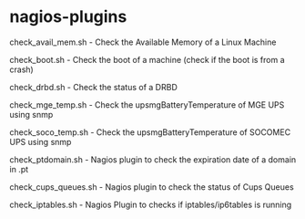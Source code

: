 # nagios-plugins

check_avail_mem.sh - Check the Available Memory of a Linux Machine

check_boot.sh - Check the boot of a machine (check if the boot is from a crash)

check_drbd.sh - Check the status of a DRBD

check_mge_temp.sh - Check the upsmgBatteryTemperature of MGE UPS using snmp

check_soco_temp.sh - Check the upsmgBatteryTemperature of SOCOMEC UPS using snmp

check_ptdomain.sh - Nagios plugin to check the expiration date of a domain in .pt

check_cups_queues.sh - Nagios plugin to check the status of Cups Queues

check_iptables.sh - Nagios Plugin to checks if iptables/ip6tables is running
